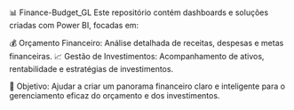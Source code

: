 📊 Finance-Budget_GL
Este repositório contém dashboards e soluções criadas com Power BI, focadas em:

💰 Orçamento Financeiro: Análise detalhada de receitas, despesas e metas financeiras.
📈 Gestão de Investimentos: Acompanhamento de ativos, rentabilidade e estratégias de investimentos.

🔧 Objetivo:
Ajudar a criar um panorama financeiro claro e inteligente para o gerenciamento eficaz do orçamento e dos investimentos.

